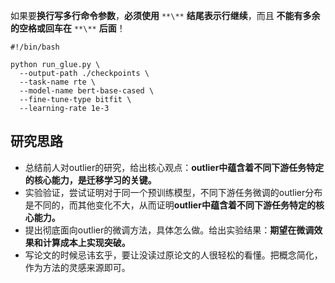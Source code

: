  
如果要**换行写多行命令参数**，**必须使用** `**\**` **结尾表示行继续**，而且 **不能有多余的空格或回车在** `**\**` **后面**！  
  
  

```Shell
#!/bin/bash

python run_glue.py \
  --output-path ./checkpoints \
  --task-name rte \
  --model-name bert-base-cased \
  --fine-tune-type bitfit \
  --learning-rate 1e-3
```

  

## 研究思路

- 总结前人对outlier的研究，给出核心观点：**outlier中蕴含着不同下游任务特定的核心能力，是迁移学习的关键。**
- 实验验证，尝试证明对于同一个预训练模型，不同下游任务微调的outlier分布是不同的，而其他变化不大，从而证明**outlier中蕴含着不同下游任务特定的核心能力。**
- 提出彻底面向outlier的微调方法，具体怎么做。给出实验结果：**期望在微调效果和计算成本上实现突破。**
- 写论文的时候忌讳玄乎，要让没读过原论文的人很轻松的看懂。把概念简化，作为方法的灵感来源即可。